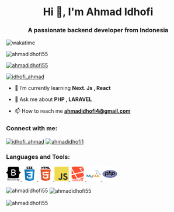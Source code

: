 <h1 align="center">Hi 👋, I'm Ahmad Idhofi</h1>
<h3 align="center">A passionate backend developer from Indonesia</h3>
<o align="left"> <img src="https://wakatime.com/badge/user/8b7e488d-503a-4ade-a6f3-add8046be8cf.svg" alt="wakatime" /> </p>
<p align="left"> <img src="https://komarev.com/ghpvc/?username=ahmadidhofi55&label=Profile%20views&color=0e75b6&style=flat" alt="ahmadidhofi55" /> </p>

<p align="left"> <a href="https://github.com/ryo-ma/github-profile-trophy"><img src="https://github-profile-trophy.vercel.app/?username=ahmadidhofi55" alt="ahmadidhofi55" /></a> </p>

<p align="left"> <a href="https://twitter.com/idhofi_ahmad" target="blank"><img src="https://img.shields.io/twitter/follow/idhofi_ahmad?logo=twitter&style=for-the-badge" alt="idhofi_ahmad" /></a> </p>

- 🌱 I’m currently learning **Next. Js , React**

- 💬 Ask me about **PHP , LARAVEL**

- 📫 How to reach me **ahmadidhofi4@gmail.com**

<h3 align="left">Connect with me:</h3>
<p align="left">
<a href="https://twitter.com/idhofi_ahmad" target="blank"><img align="center" src="https://raw.githubusercontent.com/rahuldkjain/github-profile-readme-generator/master/src/images/icons/Social/twitter.svg" alt="idhofi_ahmad" height="30" width="40" /></a>
<a href="https://instagram.com/ahmadidhofi1" target="blank"><img align="center" src="https://raw.githubusercontent.com/rahuldkjain/github-profile-readme-generator/master/src/images/icons/Social/instagram.svg" alt="ahmadidhofi1" height="30" width="40" /></a>
</p>

<h3 align="left">Languages and Tools:</h3>
<p align="left"> <a href="https://getbootstrap.com" target="_blank" rel="noreferrer"> <img src="https://raw.githubusercontent.com/devicons/devicon/master/icons/bootstrap/bootstrap-plain-wordmark.svg" alt="bootstrap" width="40" height="40"/> </a> <a href="https://www.w3schools.com/css/" target="_blank" rel="noreferrer"> <img src="https://raw.githubusercontent.com/devicons/devicon/master/icons/css3/css3-original-wordmark.svg" alt="css3" width="40" height="40"/> </a> <a href="https://www.w3.org/html/" target="_blank" rel="noreferrer"> <img src="https://raw.githubusercontent.com/devicons/devicon/master/icons/html5/html5-original-wordmark.svg" alt="html5" width="40" height="40"/> </a> <a href="https://developer.mozilla.org/en-US/docs/Web/JavaScript" target="_blank" rel="noreferrer"> <img src="https://raw.githubusercontent.com/devicons/devicon/master/icons/javascript/javascript-original.svg" alt="javascript" width="40" height="40"/> </a> <a href="https://laravel.com/" target="_blank" rel="noreferrer"> <img src="https://raw.githubusercontent.com/devicons/devicon/master/icons/laravel/laravel-plain-wordmark.svg" alt="laravel" width="40" height="40"/> </a> <a href="https://www.mysql.com/" target="_blank" rel="noreferrer"> <img src="https://raw.githubusercontent.com/devicons/devicon/master/icons/mysql/mysql-original-wordmark.svg" alt="mysql" width="40" height="40"/> </a> <a href="https://www.php.net" target="_blank" rel="noreferrer"> <img src="https://raw.githubusercontent.com/devicons/devicon/master/icons/php/php-original.svg" alt="php" width="40" height="40"/> </a> </p>

<p><img align="left" src="https://github-readme-stats.vercel.app/api/top-langs?username=ahmadidhofi55&show_icons=true&locale=en&layout=compact" alt="ahmadidhofi55" /></p>

<p>&nbsp;<img align="center" src="https://github-readme-stats.vercel.app/api?username=ahmadidhofi55&show_icons=true&locale=en" alt="ahmadidhofi55" /></p>

<p><img align="center" src="https://github-readme-streak-stats.herokuapp.com/?user=ahmadidhofi55&" alt="ahmadidhofi55" /></p>
